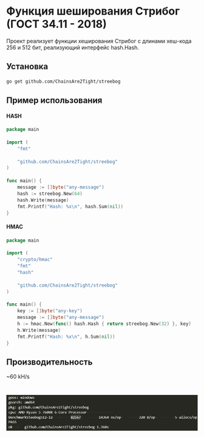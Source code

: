 # Функция шеширования Стрибог (ГОСТ 34.11 - 2018)

Проект реализует функции хеширования Стрибог с длинами хеш-кода 256 и 512 бит, реализующий интерфейс hash.Hash.

## Установка

```bash
go get github.com/ChainsAre2Tight/streebog
```

## Пример использования 


#### HASH
```go
package main

import (
	"fmt"

	"github.com/ChainsAre2Tight/streebog"
)

func main() {
	message := []byte("any-message")
	hash := streebog.New(64)
	hash.Write(message)
	fmt.Printf("Hash: %x\n", hash.Sum(nil))
}


```
#### HMAC
```Go
package main

import (
	"crypto/hmac"
	"fmt"
	"hash"

	"github.com/ChainsAre2Tight/streebog"
)

func main() {
	key := []byte("any-key")
	message := []byte("any-message")
	h := hmac.New(func() hash.Hash { return streebog.New(32) }, key)
	h.Write(message)
	fmt.Printf("Hash: %x\n", h.Sum(nil))
}
```
## Производительность
~60 kH/s
# <img alt="benchmark-results" src="https://raw.githubusercontent.com/ChainsAre2Tight/streebog/refs/heads/master/examples/benchmark.png">